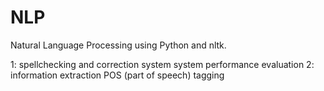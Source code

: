 # NLP

Natural Language Processing using Python and nltk.

1:  spellchecking and correction system
    system performance evaluation
2:  information extraction
    POS (part of speech) tagging
